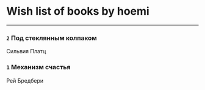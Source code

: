 # Wish list of books by hoemi
---

### `2` Под стеклянным колпаком
Сильвия Платц

### `1` Механизм счастья
Рей Бредбери

